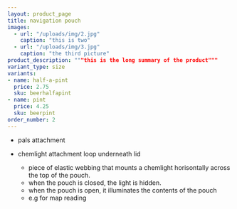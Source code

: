 ```yaml
---
layout: product_page
title: navigation pouch
images:
  - url: "/uploads/img/2.jpg"
    caption: "this is two"
  - url: "/uploads/img/3.jpg"
    caption: "the third picture"
product_description: """this is the long summary of the product"""
variant_type: size
variants:
- name: half-a-pint
  price: 2.75
  sku: beerhalfapint
- name: pint
  price: 4.25
  sku: beerpint
order_number: 2
---
```




- pals attachment

- chemlight attachment loop underneath lid
    - piece of elastic webbing that mounts a chemlight horisontally across the top of the pouch.
    - when the pouch is closed, the light is hidden.
    - when the pouch is open, it illuminates the contents of the pouch
    - e.g for map reading



